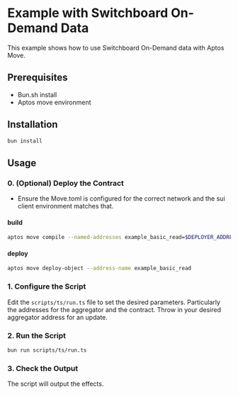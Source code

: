 # Example with Switchboard On-Demand Data

This example shows how to use Switchboard On-Demand data with Aptos Move.

## Prerequisites

- Bun.sh install
- Aptos move environment

## Installation

```bash
bun install
```

## Usage

### 0. (Optional) Deploy the Contract

- Ensure the Move.toml is configured for the correct network and the sui client environment matches that.


#### build
```bash
aptos move compile --named-addresses example_basic_read=$DEPLOYER_ADDRESS
```

#### deploy
```bash
aptos move deploy-object --address-name example_basic_read
```

### 1. Configure the Script

Edit the `scripts/ts/run.ts` file to set the desired parameters. Particularly the addresses for the aggregator and the contract. Throw in your desired aggregator address for an update.

### 2. Run the Script

```bash
bun run scripts/ts/run.ts
```

### 3. Check the Output

The script will output the effects.
